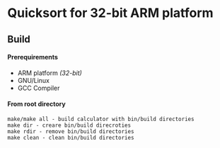 # Quicksort for 32-bit ARM platform
## Build
#### Prerequirements
- ARM platform *(32-bit)*
- GNU/Linux
- GCC Compiler
#### From root directory
	make/make all - build calculator with bin/build directories
	make dir - creare bin/build direcroties
	make rdir - remove bin/build directories
	make clean - clean bin/build directories
